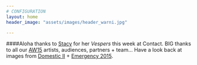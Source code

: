 ```yaml
---
# CONFIGURATION
layout: home
header_image: "assets/images/header_warni.jpg"

---
```

####Aloha thanks to [Stacy](/current/2015-autumnwinter/makishi) for her *Vespers* this week at Contact. BIG thanks to all our [AW15](/current/2015-autumnwinter) artists, audiences, partners + team… Have a look back at images from <a href="http://www.wordofwarning.org/galleries/2015-domestic" target="_blank">Domestic II</a> + <a href="http://www.wordofwarning.org/galleries/2015-emergency" target="_blank">Emergency 2015</a>.
